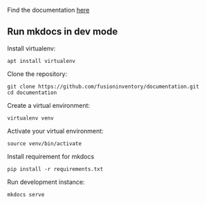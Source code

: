 

Find the documentation [here](https://documentation.fusioninventory.org/)

## Run mkdocs in dev mode

Install virtualenv:
```console
apt install virtualenv
```

Clone the repository:
```console
git clone https://github.com/fusioninventory/documentation.git
cd documentation
```

Create a virtual environment:
```console
virtualenv venv
```

Activate your virtual environment:
```console
source venv/bin/activate
```

Install requirement for mkdocs
```console
pip install -r requirements.txt
```

Run development instance:
```console
mkdocs serve
```

